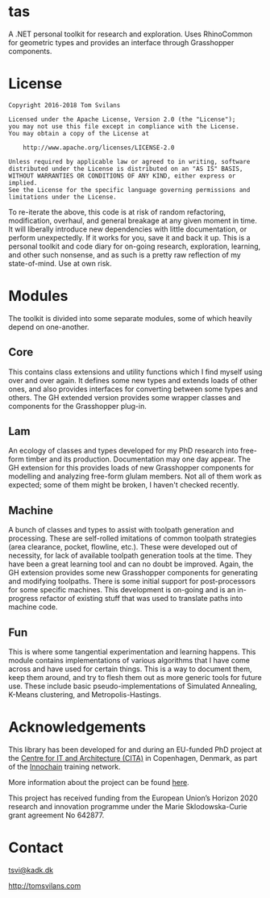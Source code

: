 # tas
A .NET personal toolkit for research and exploration. Uses RhinoCommon for geometric types and provides an interface through Grasshopper components.

# License

```
Copyright 2016-2018 Tom Svilans

Licensed under the Apache License, Version 2.0 (the "License");
you may not use this file except in compliance with the License.
You may obtain a copy of the License at

    http://www.apache.org/licenses/LICENSE-2.0

Unless required by applicable law or agreed to in writing, software
distributed under the License is distributed on an "AS IS" BASIS,
WITHOUT WARRANTIES OR CONDITIONS OF ANY KIND, either express or implied.
See the License for the specific language governing permissions and
limitations under the License.
```

To re-iterate the above, this code is at risk of random refactoring, modification, overhaul, and general breakage at any given moment in time. It will liberally introduce new dependencies with little documentation, or perform unexpectedly. If it works for you, save it and back it up. This is a personal toolkit and code diary for on-going research, exploration, learning, and other such nonsense, and as such is a pretty raw reflection of my state-of-mind. Use at own risk. 

# Modules

The toolkit is divided into some separate modules, some of which heavily depend on one-another.

## Core

This contains class extensions and utility functions which I find myself using over and over again. It defines some new types and extends loads of other ones, and also provides interfaces for converting between some types and others. The GH extended version provides some wrapper classes and components for the Grasshopper plug-in.

## Lam

An ecology of classes and types developed for my PhD research into free-form timber and its production. Documentation may one day appear. The GH extension for this provides loads of new Grasshopper components for modelling and analyzing free-form glulam members. Not all of them work as expected; some of them might be broken, I haven't checked recently.

## Machine

A bunch of classes and types to assist with toolpath generation and processing. These are self-rolled imitations of common toolpath strategies (area clearance, pocket, flowline, etc.). These were developed out of necessity, for lack of available toolpath generation tools at the time. They have been a great learning tool and can no doubt be improved. Again, the GH extension provides some new Grasshopper components for generating and modifying toolpaths. There is some initial support for post-processors for some specific machines. This development is on-going and is an in-progress refactor of existing stuff that was used to translate paths into machine code. 

## Fun

This is where some tangential experimentation and learning happens. This module contains implementations of various algorithms that I have come across and have used for certain things. This is a way to document them, keep them around, and try to flesh them out as more generic tools for future use. These include basic pseudo-implementations of Simulated Annealing, K-Means clustering, and Metropolis-Hastings.

# Acknowledgements

This library has been developed for and during an EU-funded PhD project at the [Centre for IT and Architecture (CITA)](https://kadk.dk/en/CITA) in Copenhagen, Denmark, as part of the [Innochain](http://innochain.net/) training network. 

More information about the project can be found [here](http://innochain.net/esr2-integrating-material-performance/).

This project has received funding from the European Union’s Horizon 2020 research and innovation programme under the Marie Sklodowska-Curie grant agreement No 642877.

# Contact

tsvi@kadk.dk

http://tomsvilans.com
